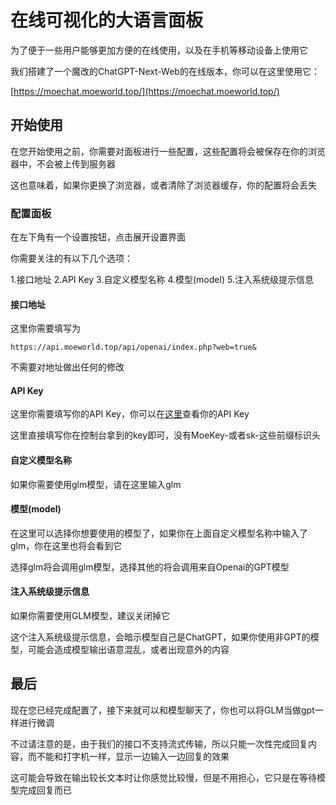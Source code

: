 # 在线可视化的大语言面板
为了便于一些用户能够更加方便的在线使用，以及在手机等移动设备上使用它

我们搭建了一个魔改的ChatGPT-Next-Web的在线版本，你可以在这里使用它：

[https://moechat.moeworld.top/](https://moechat.moeworld.top/)

## 开始使用
在您开始使用之前，你需要对面板进行一些配置，这些配置将会被保存在你的浏览器中，不会被上传到服务器

这也意味着，如果你更换了浏览器，或者清除了浏览器缓存，你的配置将会丢失

### 配置面板
在左下角有一个设置按钮，点击展开设置界面

你需要关注的有以下几个选项：

1.接口地址
2.API Key
3.自定义模型名称
4.模型(model)
5.注入系统级提示信息

#### 接口地址
这里你需要填写为
```
https://api.moeworld.top/api/openai/index.php?web=true&
```
不需要对地址做出任何的修改

#### API Key
这里你需要填写你的API Key，你可以在[这里](https://ai.moeworld.tech/page/dashboard)查看你的API Key

这里直接填写你在控制台拿到的key即可，没有MoeKey-或者sk-这些前缀标识头

#### 自定义模型名称
如果你需要使用glm模型，请在这里输入glm

#### 模型(model)
在这里可以选择你想要使用的模型了，如果你在上面自定义模型名称中输入了glm，你在这里也将会看到它

选择glm将会调用glm模型，选择其他的将会调用来自Openai的GPT模型

#### 注入系统级提示信息
如果你需要使用GLM模型，建议关闭掉它

这个注入系统级提示信息，会暗示模型自己是ChatGPT，如果你使用非GPT的模型，可能会造成模型输出语意混乱，或者出现意外的内容

## 最后
现在您已经完成配置了，接下来就可以和模型聊天了，你也可以将GLM当做gpt一样进行微调

不过请注意的是，由于我们的接口不支持流式传输，所以只能一次性完成回复内容，而不能和打字机一样，显示一边输入一边回复的效果

这可能会导致在输出较长文本时让你感觉比较慢，但是不用担心，它只是在等待模型完成回复而已